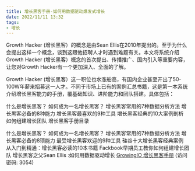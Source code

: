 ```yaml
---
title: 增长黑客手册-如何用数据驱动爆发式增长
date: 2022/11/11 13:32
tags:
- 增长
---
```

Growth Hacker (增长黑客）的概念是由Sean Ellis在2010年提出的。至于为什么会提出这样一个概念，谈到这跟他招聘人才时遇到难题有关。本文将系统介绍Growth Hacker (增长黑客）概念的首次提出、传播推广、国内引入等重要内容，让您对Growth Hacker有一个更加深入、全面的了解。

Growth Hacker (增长黑客）这一职位也水涨船高，有国内企业甚至开出了50-100W年薪来招募这一人才。不同于市场上已有的案例汇总书籍，这是第一本系统介绍增长黑客能力的手册，覆基础知识、进阶能力和团队搭建。具体包括：

什么是增长黑客？
如何成为一名增长黑客？
增长黑客常用的7种数据分析方法
增长黒客必备的8种能力
增长黑客最喜欢的9种工具
增长黑客经典的10大案例剖析
如何组建增长团队
增长黑客手册目录

什么是增长黑客？
如何成为一名増长黑客？
增长黑客常用的7种数据分析方法
增长黑客必备的8顼能力
最受增长黑客欢迎的9种工具
硅谷十大增长黑客经典案例
从入门到精通：增长黑客必读的10本书籍
Fackbook早期员工教你如何组建增长团队
增长黑客之父Sean Ellis :如何用数据驱动增长
[GrowingIO 增长黑客手册](https://url12.ctfile.com/f/3948612-722537370-bf103b?p=3054)
 (访问密码: 3054)
